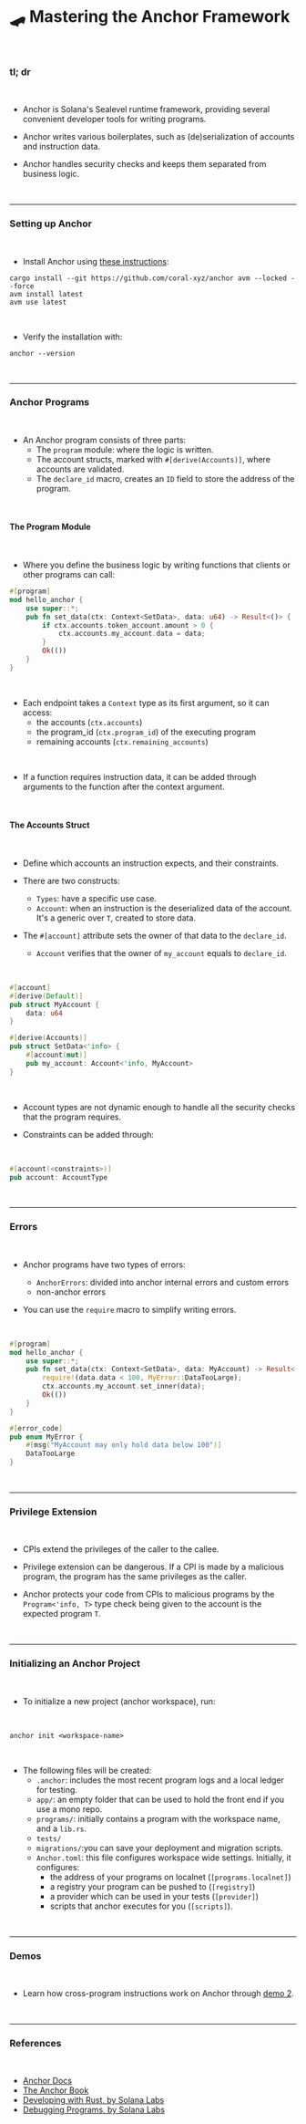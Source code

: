 # 🛹 Mastering the Anchor Framework 

<br>

### tl; dr

<br>


* Anchor is Solana's Sealevel runtime framework, providing several convenient developer tools for writing programs.

* Anchor writes various boilerplates, such as (de)serialization of accounts and instruction data.

* Anchor handles security checks and keeps them separated from business logic.


<br>

----

### Setting up Anchor

<br>

* Install Anchor using [these instructions](https://www.anchor-lang.com/docs/installation):

```shell
cargo install --git https://github.com/coral-xyz/anchor avm --locked --force
avm install latest
avm use latest
```

<br>

* Verify the installation with:

```shell
anchor --version
```


<br>

----

### Anchor Programs

<br>


* An Anchor program consists of three parts:
  - The `program` module: where the logic is written.
  - The account structs, marked with `#[derive(Accounts)]`, where accounts are validated.
  - The `declare_id` macro, creates an `ID` field to store the address of the program.

<br>



#### The Program Module

<br>

* Where you define the business logic by writing functions that clients or other programs can call:

```rust
#[program]
mod hello_anchor {
    use super::*;
    pub fn set_data(ctx: Context<SetData>, data: u64) -> Result<()> {
        if ctx.accounts.token_account.amount > 0 {
            ctx.accounts.my_account.data = data;
        }
        Ok(())
    }
}
```

<br>

* Each endpoint takes a `Context` type as its first argument, so it can access:
    - the accounts (`ctx.accounts`)
    - the program_id (`ctx.program_id`) of the executing program
    - remaining accounts (`ctx.remaining_accounts`)

<br>

* If a function requires instruction data, it can be added through arguments to the function after the context argument.

<br>

#### The Accounts Struct

<br>

* Define which accounts an instruction expects, and their constraints.

* There are two constructs:
    - `Types`: have a specific use case.
    - `Account`: when an instruction is the deserialized data of the account. It's a generic over `T`, created to store data.

* The `#[account]` attribute sets the owner of that data to the `declare_id`.
    - `Account` verifies that the owner of `my_account` equals to `declare_id`.

<br>

```rust
#[account]
#[derive(Default)]
pub struct MyAccount {
    data: u64
}

#[derive(Accounts)]
pub struct SetData<'info> {
    #[account(mut)]
    pub my_account: Account<'info, MyAccount>
}
```

<br>

* Account types are not dynamic enough to handle all the security checks that the program requires.

* Constraints can be added through:

<br>

```rust
#[account(<constraints>)]
pub account: AccountType
```


<br>

----

### Errors

<br>

* Anchor programs have two types of errors:   
    - `AnchorErrors`: divided into anchor internal errors and custom errors
    - non-anchor errors

* You can use the `require` macro to simplify writing errors.

<br>

```rust
#[program]
mod hello_anchor {
    use super::*;
    pub fn set_data(ctx: Context<SetData>, data: MyAccount) -> Result<()> {
        require!(data.data < 100, MyError::DataTooLarge);
        ctx.accounts.my_account.set_inner(data);
        Ok(())
    }
}

#[error_code]
pub enum MyError {
    #[msg("MyAccount may only hold data below 100")]
    DataTooLarge
}
```

<br>

---

### Privilege Extension

<br>

* CPIs extend the privileges of the caller to the callee. 

* Privilege extension can be dangerous. If a CPI is made by a malicious program, the program has the same privileges as the caller.

* Anchor protects your code from CPIs to malicious programs by the `Program<'info, T>` type check being given to the account is the expected program `T`.


<br>

----

### Initializing an Anchor Project

<br>

* To initialize a new project (anchor workspace), run:

<br>

```
anchor init <workspace-name>
```

<br>

* The following files will be created:
   * `.anchor`: includes the most recent program logs and a local ledger for testing.
   * `app/`: an empty folder that can be used to hold the front end if you use a mono repo.
   * `programs/`: initially contains a program with the workspace name, and a `lib.rs`.
   * `tests/`
   * `migrations/`:you can save your deployment and migration scripts.
   * `Anchor.toml`: this file configures workspace wide settings. Initially, it configures:
      * the address of your programs on localnet (`[programs.localnet]`)
      * a registry your program can be pushed to (`[registry]`)
      * a provider which can be used in your tests (`[provider]`)
      * scripts that anchor executes for you (`[scripts]`).

<br>

---

### Demos

<br>

* Learn how cross-program instructions work on Anchor through [demo 2](https://github.com/urani-labs/solana-dev-onboarding-rs/tree/main/demos/02_anchor_cpi).

<br>

---

### References

<br>

* [Anchor Docs](https://www.anchor-lang.com/)
* [The Anchor Book](https://book.anchor-lang.com/)
* [Developing with Rust, by Solana Labs](https://solana.com/docs/programs/lang-rust)
* [Debugging Programs, by Solana Labs](https://solana.com/docs/programs/debugging)

